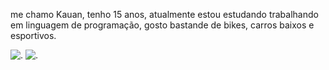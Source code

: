 me chamo Kauan, tenho 15 anos, atualmente estou estudando trabalhando em linguagem de programação, gosto bastande de bikes, carros baixos e esportivos.



![.](https://media1.tenor.com/m/dACCzmP-POsAAAAd/rx7.gif)
![.](https://media1.tenor.com/m/XftXLAeExIgAAAAd/cars-toyota.gif)










<!--
**kauanoliveira041/kauanoliveira041** is a ✨ _special_ ✨ repository because its `README.md` (this file) appears on your GitHub profile.

Here are some ideas to get you started:

- 🔭 I’m currently working on ...
- 🌱 I’m currently learning ...
- 👯 I’m looking to collaborate on ...
- 🤔 I’m looking for help with ...
- 💬 Ask me about ...
- 📫 How to reach me: ...
- 😄 Pronouns: ...
- ⚡ Fun fact: ...
-->
